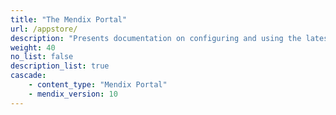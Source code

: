 ```yaml
---
title: "The Mendix Portal"
url: /appstore/
description: "Presents documentation on configuring and using the latest versions of platform-supported components."
weight: 40
no_list: false 
description_list: true 
cascade:
    - content_type: "Mendix Portal"
    - mendix_version: 10
---
```

